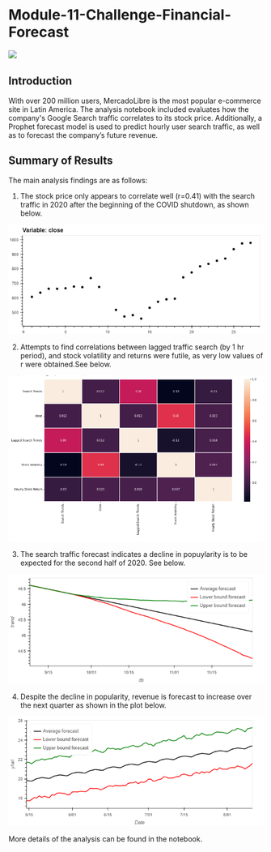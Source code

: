 # Module-11-Challenge-Financial-Forecast
![](https://assets.entrepreneur.com/content/3x2/2000/20150423221011-forecast-prediction-crystal-ball.jpeg)

## Introduction
With over 200 million users, MercadoLibre is the most popular e-commerce site in Latin America. The analysis notebook included evaluates how the company's Google Search traffic correlates to its stock price. Additionally, a Prophet forecast model is used to predict hourly user search traffic, as well as to forecast the company’s future revenue.

## Summary of Results
The main analysis findings are as follows:
1. The stock price only appears to correlate well (r=0.41) with the search traffic in 2020 after the beginning of the COVID shutdown, as shown below. 

![](Images/may_correlation.png)

2. Attempts to find correlations between lagged traffic search (by 1 hr period), and stock volatility and returns were futile, as very low values of r were obtained.See below.

![](Images/correlation_stock_search.png)

3. The search traffic forecast indicates a decline in popuylarity is to be expected for the second half of 2020. See below.

![](Images/search_forecast.png)

4. Despite the decline in popularity, revenue is forecast to increase over the next quarter as shown in the plot below.

![](Images/revenue.png)

More details of the analysis can be found in the notebook.